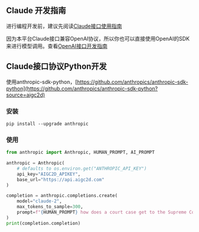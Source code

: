 ## Claude 开发指南

进行编程开发前，建议先阅读[Claude接口使用指南](/claude/api)

因为本平台Claude接口兼容OpenAI协议，所以你也可以直接使用OpenAI的SDK来进行模型调用。查看[OpenAI接口开发指南](/openai/sdk.md)


## Claude接口协议Python开发

使用anthropic-sdk-python，[https://github.com/anthropics/anthropic-sdk-python](https://github.com/anthropics/anthropic-sdk-python?source=aigc2d)

### 安装
```
pip install --upgrade anthropic
```

### 使用

```python
from anthropic import Anthropic, HUMAN_PROMPT, AI_PROMPT

anthropic = Anthropic(
    # defaults to os.environ.get("ANTHROPIC_API_KEY")
    api_key="AIGC2D_APIKEY",
    base_url="https://api.aigc2d.com"
)

completion = anthropic.completions.create(
    model="claude-2",
    max_tokens_to_sample=300,
    prompt=f"{HUMAN_PROMPT} how does a court case get to the Supreme Court?{AI_PROMPT}",
)
print(completion.completion)
```